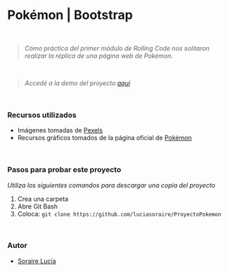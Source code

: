 # Pokémon | Bootstrap

<br>

>*Cómo práctica del primer módulo de Rolling Code nos solitaron realizar la réplica de una página web de Pokémon.*

<br>

> *Accedé a la demo del proyecto [aquí](https://proyectopokemonluciasoraire.netlify.app/)*
> 

<br>

### Recursos utilizados
- Imágenes tomadas de [Pexels](https://www.pexels.com/es-es/buscar/pokemon/)
- Recursos gráficos tomados de la página oficial de [Pokémon](https://www.pokemon.com/el/pokedex/)

<br>

### Pasos para probar este proyecto
*Utiliza los siguientes comandos para descargar una copia del proyecto*
1. Crea una carpeta
1. Abre Git Bash
1. Coloca:  `git clone https://github.com/luciasoraire/ProyectoPokemon`

<br>

### Autor
- [Soraire Lucía](https://github.com/luciasoraire)
